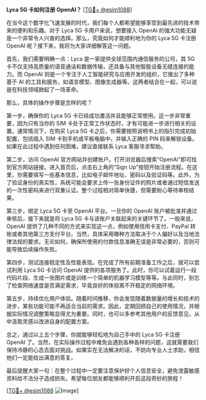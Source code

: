 **Lyca 5G 卡如何注册 OpenAI？** [[TG💪+ @esim1088](https://t.me/s/esim1088)]

在当今这个数字化飞速发展的时代，我们每个人都希望能够享受到最先进的技术带来的便利和乐趣。对于 Lyca 5G 卡用户来说，想要接入 OpenAI 的强大功能无疑是一个非常令人兴奋的选择。那么，究竟如何才能顺利地为你的 Lyca 5G 卡注册 OpenAI 呢？接下来，我将为大家详细解答这一问题。

首先，我们需要明确一点：Lyca 是一家提供全球范围内通信服务的公司，其 5G 卡不仅支持高质量的语音通话和数据传输，还具备与其他智能设备无缝连接的能力。而 OpenAI 则是一个专注于人工智能研究与应用开发的组织，它推出了多种基于 AI 的工具和服务，如语言模型、图像生成器等。这两者结合在一起，可以说是在科技领域掀起了一场革命。

那么，具体的操作步骤是怎样的呢？

第一步，确保你的 Lyca 5G 卡已经成功激活并且能够正常使用。这一步非常重要，因为只有当你的 SIM 卡处于正常工作状态时，才有可能进一步进行相关的设置。通常情况下，在购买 Lyca 5G 卡之后，你需要按照说明书上的指引完成初始配置，包括插入 SIM 卡到手机或平板电脑中，并输入正确的 PIN 码来解锁设备。如果在此过程中遇到任何困难，建议直接联系 Lyca 客服寻求帮助。

第二步，访问 OpenAI 官方网站并创建账户。打开浏览器后搜索“OpenAI”即可找到官方网站链接。进入首页后，点击右上角的“Sign Up”按钮开始注册流程。在这里，你需要填写一些基本信息，比如电子邮件地址、密码以及验证码等。此外，为了验证身份的真实性，系统可能会要求上传一张身份证件的照片或者通过短信发送的一次性密码来进行双重认证。整个过程相对简单快捷，但需要耐心等待审核结果。

第三步，绑定 Lyca 5G 卡至 OpenAI 平台。一旦你的 OpenAI 账户被批准并通过审核后，接下来就是将 Lyca 5G 卡与该账户关联起来的关键环节了。一般来说，OpenAI 提供了几种不同的方式来实现这一点，例如使用信用卡支付、PayPal 转账或者其他第三方支付平台。当然，具体采用哪种方法取决于个人偏好以及当地法律法规的要求。无论如何，确保所使用的付款信息准确无误是非常必要的，否则可能导致后续操作失败。

第四步，测试连接稳定性及性能表现。在完成了所有前期准备工作之后，就可以尝试利用 Lyca 5G 卡访问 OpenAI 提供的各项服务了。此时，你可以试着运行一段代码片段、生成一张图片或是训练一个简单的机器学习模型等等。与此同时，别忘了检查网络速度是否满足需求，毕竟良好的体验离不开稳定的网络环境。

第五步，持续优化用户体验。随着时间推移，你会发现随着数据量的增长和技术的进步，某些功能可能不再适合当前的需求。因此，定期回顾自己的使用情况，并根据实际情况调整策略显得尤为重要。同时，也可以多参考其他用户的反馈意见，从中汲取灵感以改进自身的配置方案。

总之，通过以上五个步骤，你就能够轻松地为自己手中的 Lyca 5G 卡注册 OpenAI 了。当然，在实际操作过程中难免会遇到各种各样的问题，这就需要我们保持冷静的心态去面对挑战。如果实在无法解决的话，不妨向专业人士求助，相信他们一定能给出满意的答复。

最后提醒大家一句：在整个过程中一定要注意保护好个人信息安全，避免泄露敏感资料给不法分子造成损失。希望每位朋友都能够顺利开启这段奇妙的旅程！

[[TG💪+ @esim1088](https://t.me/s/esim1088) ![Image](https://i.postimg.cc/4NQfJmqS/Snipaste-2025-05-13-00-14-12.png)]